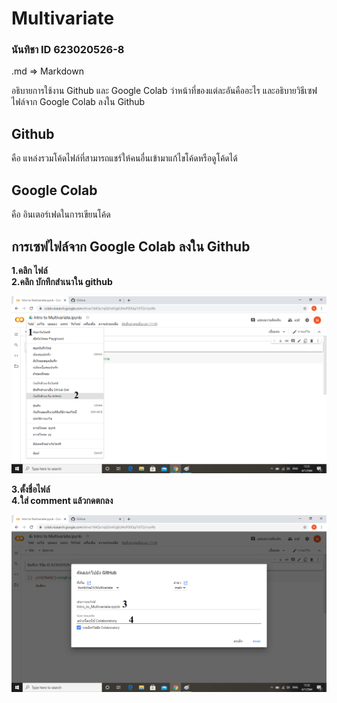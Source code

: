 # Multivariate

### นันทิชา ID 623020526-8

.md => Markdown

อธิบายการใช้งาน Github และ Google Colab ว่าหน้าที่ของแต่ละอันคืออะไร และอธิบายวิธีเซฟไฟล์จาก Google Colab ลงใน Github

## Github
คือ แหล่งรวมโค้ดไฟล์ที่สามารถแชร์ให้คนอื่นเข้ามาแก้ไขโค้ดหรือดูโค้ดได้

## Google Colab 
คือ อินเตอร์เฟดในการเขียนโค้ด

## การเซฟไฟล์จาก Google Colab ลงใน Github 
**1.คลิก ไฟล์  
2.คลิก บักทึกสำเนาใน github** 

![วิธีเซฟไฟล์ google colab](1.png)

**3.ตั้งชื่อไฟล์  
4.ใส่ comment แล้วกดตกลง**

![วิธีเซฟไฟล์ google colab](2.png)
